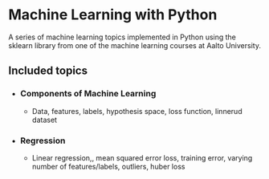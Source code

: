 # Machine Learning with Python
A series of machine learning topics implemented in Python using the sklearn library from one of the machine learning courses at Aalto University.

## Included topics
- ### Components of Machine Learning
  - Data, features, labels, hypothesis space, loss function, linnerud dataset
- ### Regression
  - Linear regression,, mean squared error loss, training error, varying number of features/labels, outliers, huber loss

